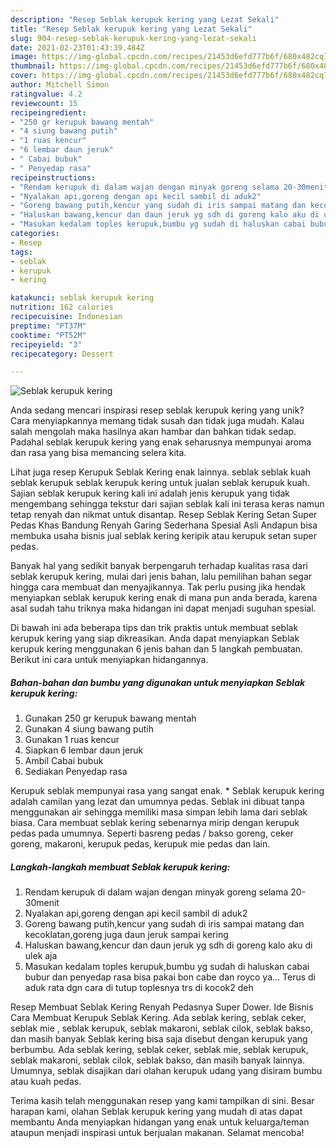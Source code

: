 ```yaml
---
description: "Resep Seblak kerupuk kering yang Lezat Sekali"
title: "Resep Seblak kerupuk kering yang Lezat Sekali"
slug: 904-resep-seblak-kerupuk-kering-yang-lezat-sekali
date: 2021-02-23T01:43:39.484Z
image: https://img-global.cpcdn.com/recipes/21453d6efd777b6f/680x482cq70/seblak-kerupuk-kering-foto-resep-utama.jpg
thumbnail: https://img-global.cpcdn.com/recipes/21453d6efd777b6f/680x482cq70/seblak-kerupuk-kering-foto-resep-utama.jpg
cover: https://img-global.cpcdn.com/recipes/21453d6efd777b6f/680x482cq70/seblak-kerupuk-kering-foto-resep-utama.jpg
author: Mitchell Simon
ratingvalue: 4.2
reviewcount: 15
recipeingredient:
- "250 gr kerupuk bawang mentah"
- "4 siung bawang putih"
- "1 ruas kencur"
- "6 lembar daun jeruk"
- " Cabai bubuk"
- " Penyedap rasa"
recipeinstructions:
- "Rendam kerupuk di dalam wajan dengan minyak goreng selama 20-30menit"
- "Nyalakan api,goreng dengan api kecil sambil di aduk2"
- "Goreng bawang putih,kencur yang sudah di iris sampai matang dan kecoklatan,goreng juga daun jeruk sampai kering"
- "Haluskan bawang,kencur dan daun jeruk yg sdh di goreng kalo aku di ulek aja"
- "Masukan kedalam toples kerupuk,bumbu yg sudah di haluskan cabai bubur dan penyedap rasa bisa pakai bon cabe dan royco ya... Terus di aduk rata dgn cara di tutup toplesnya trs di kocok2 deh"
categories:
- Resep
tags:
- seblak
- kerupuk
- kering

katakunci: seblak kerupuk kering 
nutrition: 162 calories
recipecuisine: Indonesian
preptime: "PT37M"
cooktime: "PT52M"
recipeyield: "3"
recipecategory: Dessert

---
```



![Seblak kerupuk kering](https://img-global.cpcdn.com/recipes/21453d6efd777b6f/680x482cq70/seblak-kerupuk-kering-foto-resep-utama.jpg)

Anda sedang mencari inspirasi resep seblak kerupuk kering yang unik? Cara menyiapkannya memang tidak susah dan tidak juga mudah. Kalau salah mengolah maka hasilnya akan hambar dan bahkan tidak sedap. Padahal seblak kerupuk kering yang enak seharusnya mempunyai aroma dan rasa yang bisa memancing selera kita.

Lihat juga resep Kerupuk Seblak Kering enak lainnya. seblak seblak kuah seblak kerupuk seblak kerupuk kering untuk jualan seblak kerupuk kuah. Sajian seblak kerupuk kering kali ini adalah jenis kerupuk yang tidak mengembang sehingga tekstur dari sajian seblak kali ini terasa keras namun tetap renyah dan nikmat untuk disantap. Resep Seblak Kering Setan Super Pedas Khas Bandung Renyah Garing Sederhana Spesial Asli Andapun bisa membuka usaha bisnis jual seblak kering keripik atau kerupuk setan super pedas.

Banyak hal yang sedikit banyak berpengaruh terhadap kualitas rasa dari seblak kerupuk kering, mulai dari jenis bahan, lalu pemilihan bahan segar hingga cara membuat dan menyajikannya. Tak perlu pusing jika hendak menyiapkan seblak kerupuk kering enak di mana pun anda berada, karena asal sudah tahu triknya maka hidangan ini dapat menjadi suguhan spesial.


Di bawah ini ada beberapa tips dan trik praktis untuk membuat seblak kerupuk kering yang siap dikreasikan. Anda dapat menyiapkan Seblak kerupuk kering menggunakan 6 jenis bahan dan 5 langkah pembuatan. Berikut ini cara untuk menyiapkan hidangannya.

<!--inarticleads1-->

##### Bahan-bahan dan bumbu yang digunakan untuk menyiapkan Seblak kerupuk kering:

1. Gunakan 250 gr kerupuk bawang mentah
1. Gunakan 4 siung bawang putih
1. Gunakan 1 ruas kencur
1. Siapkan 6 lembar daun jeruk
1. Ambil  Cabai bubuk
1. Sediakan  Penyedap rasa


Kerupuk seblak mempunyai rasa yang sangat enak. * Seblak kerupuk kering adalah camilan yang lezat dan umumnya pedas. Seblak ini dibuat tanpa menggunakan air sehingga memiliki masa simpan lebih lama dari seblak biasa. Cara membuat seblak kering sebenarnya mirip dengan kerupuk pedas pada umumnya. Seperti basreng pedas / bakso goreng, ceker goreng, makaroni, kerupuk pedas, kerupuk mie pedas dan lain. 

<!--inarticleads2-->

##### Langkah-langkah membuat Seblak kerupuk kering:

1. Rendam kerupuk di dalam wajan dengan minyak goreng selama 20-30menit
1. Nyalakan api,goreng dengan api kecil sambil di aduk2
1. Goreng bawang putih,kencur yang sudah di iris sampai matang dan kecoklatan,goreng juga daun jeruk sampai kering
1. Haluskan bawang,kencur dan daun jeruk yg sdh di goreng kalo aku di ulek aja
1. Masukan kedalam toples kerupuk,bumbu yg sudah di haluskan cabai bubur dan penyedap rasa bisa pakai bon cabe dan royco ya... Terus di aduk rata dgn cara di tutup toplesnya trs di kocok2 deh


Resep Membuat Seblak Kering Renyah Pedasnya Super Dower. Ide Bisnis Cara Membuat Kerupuk Seblak Kering. Ada seblak kering, seblak ceker, seblak mie , seblak kerupuk, seblak makaroni, seblak cilok, seblak bakso, dan masih banyak Seblak kering bisa saja disebut dengan kerupuk yang berbumbu. Ada seblak kering, seblak ceker, seblak mie, seblak kerupuk, seblak makaroni, seblak cilok, seblak bakso, dan masih banyak lainnya. Umumnya, seblak disajikan dari olahan kerupuk udang yang disiram bumbu atau kuah pedas. 

Terima kasih telah menggunakan resep yang kami tampilkan di sini. Besar harapan kami, olahan Seblak kerupuk kering yang mudah di atas dapat membantu Anda menyiapkan hidangan yang enak untuk keluarga/teman ataupun menjadi inspirasi untuk berjualan makanan. Selamat mencoba!
